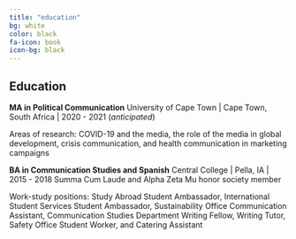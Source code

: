 ```yaml
---
title: "education"
bg: white
color: black
fa-icon: book
icon-bg: black
---
```


## Education

**MA in Political Communication**
University of Cape Town \| Cape Town, South Africa \| 2020 - 2021 (*anticipated*)

Areas of research: COVID-19 and the media, the role of the media in global development, crisis communication, and health communication in marketing campaigns

**BA in Communication Studies and Spanish**
Central College \| Pella, IA \| 2015 - 2018
Summa Cum Laude and Alpha Zeta Mu honor society member

Work-study positions: Study Abroad Student Ambassador, International Student Services Student Ambassador, Sustainability Office Communication Assistant, Communication Studies Department Writing Fellow, Writing Tutor, Safety Office Student Worker, and Catering Assistant
